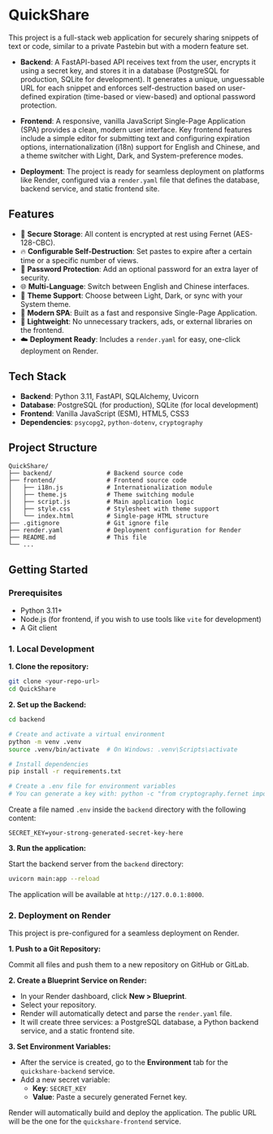 # QuickShare

This project is a full-stack web application for securely sharing snippets of text or code, similar to a private Pastebin but with a modern feature set.

- **Backend**: A FastAPI-based API receives text from the user, encrypts it using a secret key, and stores it in a database (PostgreSQL for production, SQLite for development). It generates a unique, unguessable URL for each snippet and enforces self-destruction based on user-defined expiration (time-based or view-based) and optional password protection.

- **Frontend**: A responsive, vanilla JavaScript Single-Page Application (SPA) provides a clean, modern user interface. Key frontend features include a simple editor for submitting text and configuring expiration options, internationalization (i18n) support for English and Chinese, and a theme switcher with Light, Dark, and System-preference modes.

- **Deployment**: The project is ready for seamless deployment on platforms like Render, configured via a `render.yaml` file that defines the database, backend service, and static frontend site.

## Features

- 🔐 **Secure Storage**: All content is encrypted at rest using Fernet (AES-128-CBC).
- 🔥 **Configurable Self-Destruction**: Set pastes to expire after a certain time or a specific number of views.
- 🔑 **Password Protection**: Add an optional password for an extra layer of security.
- 🌐 **Multi-Language**: Switch between English and Chinese interfaces.
- 🎨 **Theme Support**: Choose between Light, Dark, or sync with your System theme.
- 🚀 **Modern SPA**: Built as a fast and responsive Single-Page Application.
- 💨 **Lightweight**: No unnecessary trackers, ads, or external libraries on the frontend.
- ☁️ **Deployment Ready**: Includes a `render.yaml` for easy, one-click deployment on Render.

## Tech Stack

- **Backend**: Python 3.11, FastAPI, SQLAlchemy, Uvicorn
- **Database**: PostgreSQL (for production), SQLite (for local development)
- **Frontend**: Vanilla JavaScript (ESM), HTML5, CSS3
- **Dependencies**: `psycopg2`, `python-dotenv`, `cryptography`

## Project Structure

```
QuickShare/
├── backend/               # Backend source code
├── frontend/              # Frontend source code
│   ├── i18n.js            # Internationalization module
│   ├── theme.js           # Theme switching module
│   ├── script.js          # Main application logic
│   ├── style.css          # Stylesheet with theme support
│   └── index.html         # Single-page HTML structure
├── .gitignore             # Git ignore file
├── render.yaml            # Deployment configuration for Render
├── README.md              # This file
└── ...
```

## Getting Started

### Prerequisites

- Python 3.11+
- Node.js (for frontend, if you wish to use tools like `vite` for development)
- A Git client

### 1. Local Development

**1. Clone the repository:**
```bash
git clone <your-repo-url>
cd QuickShare
```

**2. Set up the Backend:**
```bash
cd backend

# Create and activate a virtual environment
python -m venv .venv
source .venv/bin/activate  # On Windows: .venv\Scripts\activate

# Install dependencies
pip install -r requirements.txt

# Create a .env file for environment variables
# You can generate a key with: python -c "from cryptography.fernet import Fernet; print(Fernet.generate_key().decode())"
```
Create a file named `.env` inside the `backend` directory with the following content:
```
SECRET_KEY=your-strong-generated-secret-key-here
```

**3. Run the application:**

Start the backend server from the `backend` directory:
```bash
uvicorn main:app --reload
```
The application will be available at `http://127.0.0.1:8000`.

### 2. Deployment on Render

This project is pre-configured for a seamless deployment on Render.

**1. Push to a Git Repository:**

Commit all files and push them to a new repository on GitHub or GitLab.

**2. Create a Blueprint Service on Render:**

- In your Render dashboard, click **New > Blueprint**.
- Select your repository.
- Render will automatically detect and parse the `render.yaml` file.
- It will create three services: a PostgreSQL database, a Python backend service, and a static frontend site.

**3. Set Environment Variables:**

- After the service is created, go to the **Environment** tab for the `quickshare-backend` service.
- Add a new secret variable:
    - **Key**: `SECRET_KEY`
    - **Value**: Paste a securely generated Fernet key.

Render will automatically build and deploy the application. The public URL will be the one for the `quickshare-frontend` service.